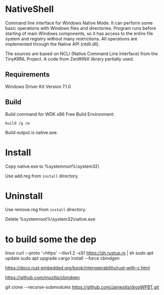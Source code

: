 # NativeShell
Command line interface for Windows Native Mode.
It can perform some basic operations with Windows files and directories. 
Program runs before starting of main Windows components, so it has access to the entire file system and registry without many restrictions. 
All operations are implemented through the Native API (ntdll.dll). 

The sources are based on NCLI (Native Command Line Interface) from the TinyKRNL Project. A code from ZenWINX library partially used. 

## Requirements
Windows Driver Kit Version 7.1.0

## Build

Build command for WDK x86 Free Build Environment:

`build /g /w`

Build output is native.exe.

# Install

Copy native.exe to %systemroot%\system32\

Use add.reg from `install` directory.

# Uninstall
Use remove.reg from `install` directory.

Delete %systemroot%\system32\native.exe


# to build some the dep 
linux
curl --proto '=https' --tlsv1.2 -sSf https://sh.rustup.rs | sh
sudo apt update
sudo apt upgrade 
cargo install --force cbindgen




https://docs.rust-embedded.org/book/interoperability/rust-with-c.html

https://github.com/mozilla/cbindgen

git clone --recurse-submodules https://github.com/Jamesits/dropWPBT.git